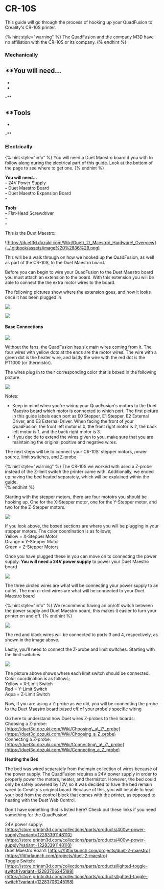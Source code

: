 # CR-10S

This guide will go through the process of hooking up your QuadFusion to Creality's CR-10S printer.

{% hint style="warning" %}
The QuadFusion and the company M3D have no affiliation with the CR-10S or its company.
{% endhint %}

### Mechanically

**You will need...  
-  
-  
-  
-**

**Tools  
-  
-  
-**







### Electrically

{% hint style="info" %}
You will need a Duet Maestro board if you with to follow along during the electrical part of this guide. Look at the bottom of the page to see where to get one.
{% endhint %}

**You will need...  
-** 24V Power Supply  
**-** Duet Maestro Board  
**-** Duet Maestro Expansion Board  
**-** 

**Tools  
-** Flat-Head Screwdriver  
**-  
-**

This is the Duet Maestro:

![https://duet3d.dozuki.com/Wiki/Duet\_2\_Maestro\_Hardware\_Overview](../.gitbook/assets/image%20%2836%29.png)

This will be a walk through on how we hooked up the QuadFusion, as well as part of the CR-10S, to the Duet Maestro board.

Before you can begin to wire your QuadFusion to the Duet Maestro board you must attach an extension to the board. With this extension you will be able to connect the the extra motor wires to the board.

The following pictures show where the extension goes, and how it looks once it has been plugged in: 

![](../.gitbook/assets/image%20%2858%29.png)

![](../.gitbook/assets/image%20%282%29.png)

#### Base Connections

![](../.gitbook/assets/image%20%285%29.png)

Without the fans, the QuadFusion has six main wires coming from it. The four wires with yellow dots at the ends are the motor wires. The wire with a green dot is the heater wire, and lastly the wire with the red dot is the PT1000 \(or thermistor\). 

The wires plug in to their corresponding color that is boxed in the following picture:

![](../.gitbook/assets/image%20%2842%29.png)

Notes:

* Keep in mind when you're wiring your QuadFusion's motors to the Duet Maestro board which motor is connected to which port. The first picture in this guide labels each port as E0 Stepper, E1 Stepper, E2 External Driver, and E3 External Driver. When facing the front of your QuadFusion, the front left motor is 0, the front right motor is 2, the back left motor is 1, and the back right motor is 3. 
* If you decide to extend the wires given to you, make sure that you are maintaining the original positive and negative wires. 

The next steps will be to connect your CR-10S' stepper motors, power source, limit switches, and Z-probe

{% hint style="warning" %}
The CR-10S we worked with used a Z-probe instead of the Z-limit switch the printer came with. Additionally, we ended up having the bed heated separately, which will be explained within the guide.  
{% endhint %}

Starting with the stepper motors, there are four mototrs you should be hooking up. One for the X-Stepper motor, one for the Y-Stepper motor, and two for the Z-Stepper motors. 

![](../.gitbook/assets/image%20%2860%29.png)

If you look above, the boxed sections are where you will be plugging in your stepper motors. The color coordination is as follows;   
Yellow = X-Stepper Motor  
Orange = Y-Stepper Motor  
Green = Z-Stepper Motors

Once you have plugged these in you can move on to connecting the power supply. **You will need a 24V power supply** to power your Duet Maestro board

![](../.gitbook/assets/image%20%2817%29.png)

The three circled wires are what will be connecting your power supply to an outlet. The non circled wires are what will be connected to your Duet Maestro board

{% hint style="info" %}
We recommend having an on/off switch between the power supply and Duet Maestro board, this makes it easier to turn your printer on and off. 
{% endhint %}

![](../.gitbook/assets/image%20%2857%29.png)

The red and black wires will be connected to ports 3 and 4, respectively, as shown in the image above. 

Lastly, you'll need to connect the Z-probe and limit switches. Starting with the limit switches:

![](../.gitbook/assets/image%20%2823%29.png)

The picture above shows where each limit switch should be connected. Color coordination is as follows;  
Yellow = X-Limit Switch  
Red = Y-Limit Switch  
Aqua = Z-Limit Switch

Now, if you are using a Z-probe as we did, you will be connecting the probe to the Duet Maestro board based off of your probe's specific wiring

Go here to understand how Duet wires Z-probes to their boards:   
Choosing a Z-probe: [https://duet3d.dozuki.com/Wiki/Choosing\_a\_Z\_probe](https://duet3d.dozuki.com/Wiki/Choosing_a_Z_probe)  
Connecting a Z-probe: [https://duet3d.dozuki.com/Wiki/Connecting\_a\_Z\_probe](https://duet3d.dozuki.com/Wiki/Connecting_a_Z_probe)

**Heating the Bed**

The bed was wired separately from the main collection of wires because of the power supply. The QuadFusion requires a 24V power supply in order to properly power the motors, heater, and thermistor. However, the bed could only be safely powered by 12V, so it was decided to have the bed remain wired to Creality's original board. Because of this, you will be able to heat your bed from the control block that comes with the printer, as opposed to heating with the Duet Web Control. 



Don't have something that is listed here? Check out these links if you need something for the QuadFusion!

24V power supply: [https://store.printm3d.com/collections/parts/products/400w-power-supply?variant=12283391148110](https://store.printm3d.com/collections/parts/products/400w-power-supply?variant=12283391148110)  
Duet Maestro Board: [https://fitforlaunch.com/projects/duet-2-maestro](https://fitforlaunch.com/projects/duet-2-maestro)  
Toggle Switch: [https://store.printm3d.com/collections/parts/products/lighted-toggle-switch?variant=12283706245198](https://store.printm3d.com/collections/parts/products/lighted-toggle-switch?variant=12283706245198)  
  




